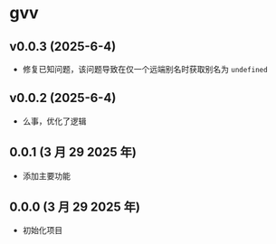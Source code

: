 # gvv

## v0.0.3 (2025-6-4)

- 修复已知问题，该问题导致在仅一个远端别名时获取别名为 `undefined`

## v0.0.2 (2025-6-4)

- 么事，优化了逻辑

## 0.0.1 (3 月 29 2025 年)

- 添加主要功能

## 0.0.0 (3 月 29 2025 年)

- 初始化项目
